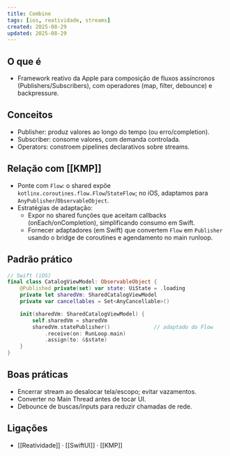 ```yaml
---
title: Combine
tags: [ios, reatividade, streams]
created: 2025-08-29
updated: 2025-08-29
---
```


## O que é
- Framework reativo da Apple para composição de fluxos assíncronos (Publishers/Subscribers), com operadores (map, filter, debounce) e backpressure.

## Conceitos
- Publisher: produz valores ao longo do tempo (ou erro/completion).
- Subscriber: consome valores, com demanda controlada.
- Operators: constroem pipelines declarativos sobre streams.

## Relação com [[KMP]]
- Ponte com `Flow`: o shared expõe `kotlinx.coroutines.flow.Flow`/`StateFlow`; no iOS, adaptamos para `AnyPublisher`/`ObservableObject`.
- Estratégias de adaptação:
  - Expor no shared funções que aceitam callbacks (onEach/onCompletion), simplificando consumo em Swift.
  - Fornecer adaptadores (em Swift) que convertem `Flow` em `Publisher` usando o bridge de coroutines e agendamento no main runloop.

## Padrão prático
```swift
// Swift (iOS)
final class CatalogViewModel: ObservableObject {
    @Published private(set) var state: UiState = .loading
    private let sharedVm: SharedCatalogViewModel
    private var cancellables = Set<AnyCancellable>()

    init(sharedVm: SharedCatalogViewModel) {
        self.sharedVm = sharedVm
        sharedVm.statePublisher()              // adaptado do Flow
            .receive(on: RunLoop.main)
            .assign(to: &$state)
    }
}
```

## Boas práticas
- Encerrar stream ao desalocar tela/escopo; evitar vazamentos.
- Converter no Main Thread antes de tocar UI.
- Debounce de buscas/inputs para reduzir chamadas de rede.

## Ligações
- [[Reatividade]] · [[SwiftUI]] · [[KMP]]
